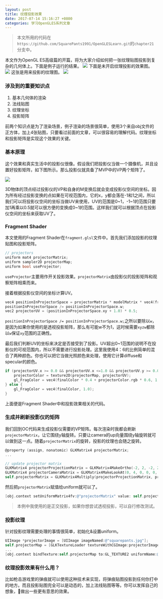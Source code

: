 ```yaml
---
layout: post
title: 纹理投影效果
date: 2017-07-14 15:16:27 +0800
categories: 学习OpenGLES系列文章
---
```


> 本文所用的代码在`https://github.com/SquarePants1991/OpenGLESLearn.git`的`chapter21`分支中。

本文作为OpenGL ES高级篇的开篇，将为大家介绍如何把一张纹理贴图投影到复杂的几何体上。下面是例子运行的结果。
![](http://upload-images.jianshu.io/upload_images/2949750-30a6368056fcdfd6.png?imageMogr2/auto-orient/strip%7CimageView2/2/w/1240)
下面是未开启纹理投影的效果图。
![](http://upload-images.jianshu.io/upload_images/2949750-63c9b5233e204a73.png?imageMogr2/auto-orient/strip%7CimageView2/2/w/1240)
这张是用来投影的纹理图。
![](http://upload-images.jianshu.io/upload_images/2949750-0c8e96d813eba21c.jpg?imageMogr2/auto-orient/strip%7CimageView2/2/w/1240)

### 涉及到的重要知识点
1. 基本几何体的渲染
1. 法线贴图
1. 纹理坐标
1. 投影矩阵

前两个知识点是为了渲染场景，例子渲染的场景很简单，使用3个来自obj文件的正方体，加上4张贴图，只要看过前面的文章，可以很容易的理解代码。纹理坐标和投影矩阵是实现这个效果的关键。

### 基本原理
这个效果和真实生活中的投影仪很像。假设我们把投影仪当做一个摄像机，并且设置好投影矩阵，如下图所示。那么投影仪就具备了MVP中的VP两个矩阵了。

![](http://upload-images.jianshu.io/upload_images/2949750-eda51a2abcae9209.png?imageMogr2/auto-orient/strip%7CimageView2/2/w/1240)

3D物体的顶点经过投影仪的VP和自身的M变换后就会变成投影仪空间的坐标。因为所有经过投影变换的点如果在可视范围内，它的x，y都会落在-1和1之间，所以我们可以将投影仪空间的坐标当做UV来使用，UV的范围是0~1，-1~1的范围只要加1再乘以0.5就可以很方便的变换成0~1的范围。这样我们就可以根据顶点在投影仪空间的坐标来获取UV了。

### Fragment Shader
本文使用的Fragment Shader在`fragment.glsl`文件中。首先我们添加投影的纹理贴图和投影矩阵。
```c
// projectors
uniform mat4 projectorMatrix;
uniform sampler2D projectorMap;
uniform bool useProjector;
```
`useProjector`主要用作开关投影效果。`projectorMatrix`由投影仪的投影矩阵和观察矩阵相乘而来。

接着根据投影仪空间的坐标计算UV。
```c
vec4 positionInProjectorSpace = projectorMatrix * modelMatrix * vec4(fragPosition, 1.0);
positionInProjectorSpace /= positionInProjectorSpace.w;
vec2 projectorUV = (positionInProjectorSpace.xy + 1.0) * 0.5;
```
`positionInProjectorSpace /= positionInProjectorSpace.w;`之所以要除以`w`，是因为如果你使用的是透视投影矩阵，那么有可能w不为1，这时候需要`xyzw`都除以`w`保证`xy`范围的正确性。

最后我们判断UV的坐标来决定是否接受到了投影。UV超出0~1范围的说明不在投影仪的可视范围内，所以不需要进行投影处理。这里我使用4：6的比例简单的混合了两种颜色。你也可以把它当做光照颜色来处理，使用它计算diffuse和specular的颜色。
```c
if (projectorUV.x >= 0.0 && projectorUV.x <=1.0 && projectorUV.y >= 0.0 && projectorUV.y <=1.0) {
    projectorColor = texture2D(projectorMap, projectorUV);
    gl_FragColor = vec4(finalColor * 0.4 + projectorColor.rgb * 0.6, 1.0);
} else {
    gl_FragColor = vec4(finalColor, 1.0);
}
```
上面便是Fragment Shader中和投影效果相关的代码。

### 生成并刷新投影仪的矩阵
我们回到OC代码来生成投影仪需要的VP矩阵。每次渲染时我都会刷新`projectorMatrix`，让它围绕y轴旋转。只要让camera的up向量围绕y轴旋转就可以做到这一点。随着`projectorMatrix`的旋转，投影的纹理也会随之旋转。
```objectivec
@property (assign, nonatomic) GLKMatrix4 projectorMatrix;
...

// update projector matrix
GLKMatrix4 projectorProjectionMatrix = GLKMatrix4MakeOrtho(-2, 2, -2, 2, -100, 100);
GLKMatrix4 projectorCameraMatrix = GLKMatrix4MakeLookAt(0, 4, 0, 0, 0, 0, cos(self.elapsedTime), 0, sin(self.elapsedTime));
self.projectorMatrix = GLKMatrix4Multiply(projectorProjectionMatrix, projectorCameraMatrix);
```
然后把`projectorMatrix`赋值给uniform就可以了。
```objectivec
[obj.context setUniformMatrix4fv:@"projectorMatrix" value: self.projectorMatrix];
```

> 本例中我使用的是正交投影，如果你想尝试透视投影，可以自行修改测试。

### 投影纹理
针对投影纹理需要处理的事情很简单，初始化&设置uniform。
```objectivec
UIImage *projectorImage = [UIImage imageNamed:@"squarepants.jpg"];
self.projectorMap = [GLKTextureLoader textureWithCGImage:projectorImage.CGImage options:nil error:nil];
...
[obj.context bindTexture:self.projectorMap to:GL_TEXTURE2 uniformName:@"projectorMap"];
```

### 纹理投影效果有什么用？
比如枪击游戏里的弹痕就可以使用这种技术来实现，将弹痕贴图投影到任何你打中的地方。而且投影贴图完全可以是动态的，加上法线贴图等等。你可以发挥自己的想象，做出一些更有意思的效果。
